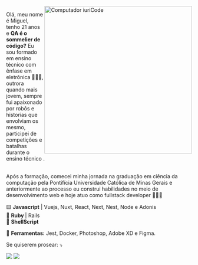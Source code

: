 <img src="https://i.pinimg.com/originals/9b/60/8e/9b608e67e25e235c6fc42b8aecb3612c.png" min-width="400px" max-width="400px" width="400px" align="right" alt="Computador iuriCode">

<p align="left"> 
  Olá, meu nome é Miguel, tenho 21 anos e <strong>QA é o sommelier de código?</strong> Eu sou formado em ensino técnico com ênfase em eletrônica 👨🏽‍🔬, outrora quando mais jovem, sempre fui apaixonado por robôs e historias que envolviam os mesmo, participei de competições e batalhas durante o ensino técnico .<br><br>

Após a formação, comecei minha jornada na graduação em ciência da computação pela Pontifícia Universidade Católica de Minas Gerais
 e anteriormente ao processo eu construi habilidades no meio de desenvolvimento web e hoje atuo como fullstack developer 👨🏽‍💻
</p>

<p align="left">
  🟨 <strong>Javascript</strong> | Vuejs, Nuxt, React, Next, Nest, Node e Adonis <br>
  💎 <strong>Ruby </strong> | Rails <br>
  🔪 <strong>ShellScript </strong> 
</p>

<p align="left">
  💼 <strong>Ferramentas:</strong> Jest, Docker, Photoshop, Adobe XD e Figma.
</p>

<p align="left">
  Se quiserem prosear: ⤵️
</p>

<p align="left">
  <a href="#" alt="Gmail">

  <a href="#" alt="Linkedin">
  <img src="https://img.shields.io/badge/-Linkedin-0e76a8?style=flat-square&logo=Linkedin&logoColor=white&link=https://www.linkedin.com/in/miguel-neto-3ab339193/N" /></a>

  <a href="#" alt="Instagram">
  <img src="https://img.shields.io/badge/-Instagram-DF0174?style=flat-square&labelColor=DF0174&logo=instagram&logoColor=white&link=https://www.instagram.com/dev.neto/?hl=pt-br"/></a>
</p>  
